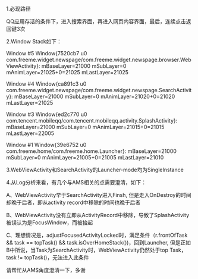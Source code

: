 1.必现路径

QQ应用存活的条件下，进入搜索界面，再进入网页内容界面，最后，连续点击返回键3次

2.Window Stack如下：

Window #5 Window{7520cb7 u0 com.freeme.widget.newspage/com.freeme.widget.newspage.browser.WebViewActivity}:
mBaseLayer=21000 mSubLayer=0 mAnimLayer=21025+0=21025 mLastLayer=21025

Window #4 Window{ca891c3 u0 com.freeme.widget.newspage/com.freeme.widget.newspage.SearchActivity}:
mBaseLayer=21000 mSubLayer=0 mAnimLayer=21020+0=21020 mLastLayer=21025

Window #3 Window{ed2c770 u0 com.tencent.mobileqq/com.tencent.mobileqq.activity.SplashActivity}:
mBaseLayer=21000 mSubLayer=0 mAnimLayer=21015+0=21015 mLastLayer=22005

Window #1 Window{39e6752 u0 com.freeme.home/com.freeme.home.Launcher}:
mBaseLayer=21000 mSubLayer=0 mAnimLayer=21005+0=21005 mLastLayer=21010

3.WebViewActivity和SearchActivity的Launcher-mode均为SingleInstance

4.从Log分析来看，有几个与AMS相关的点需要澄清，如下：

A、WebViewActivity早于SearchActivity进入Finsh, 但是走入OnDestroy的时间却晚于后者，即从activity record中移除的时间也晚于后者

B、WebViewActivity没有立即从ActivityRecord中移除，导致了SplashActivity被误认为是FocusWindow，而被抬起

C、理想情况是，adjustFocusedActivityLocked时，满足条件（r.frontOfTask && task == topTask() && task.isOverHomeStack())，回到Launcher, 但是正如B中所说，当Task为SearchActivity时，WebViewActivity仍然处于top Task，task != topTask()，无法进入此条件

请帮忙从AMS角度澄清一下，多谢